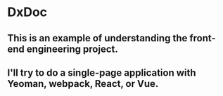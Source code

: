 # DxDoc
## This is an example of understanding the front-end engineering project.
## I'll try to do a single-page application with Yeoman, webpack, React, or Vue.
